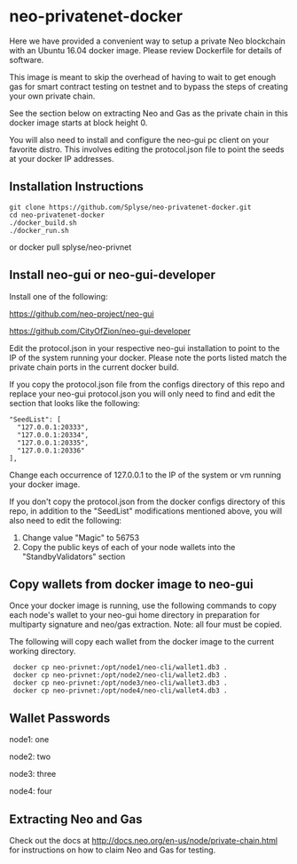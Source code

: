 # neo-privatenet-docker

Here we have provided a convenient way to setup a private Neo blockchain with an Ubuntu 16.04 docker image.
Please review Dockerfile for details of software. 

This image is meant to skip the overhead of having to wait to get enough gas for smart contract testing on testnet and to bypass the steps of creating your own private chain.

See the section below on extracting Neo and Gas as the private chain in this docker image starts at block height 0.

You will also need to install and configure the neo-gui pc client on your favorite distro. This involves editing the protocol.json file to point the seeds at your docker IP addresses.


## Installation Instructions
    git clone https://github.com/Splyse/neo-privatenet-docker.git
    cd neo-privatenet-docker
    ./docker_build.sh
    ./docker_run.sh
  
or
    docker pull splyse/neo-privnet
  
  ## Install neo-gui or neo-gui-developer
  Install one of the following: 
  
  https://github.com/neo-project/neo-gui
  
  https://github.com/CityOfZion/neo-gui-developer
  
  Edit the protocol.json in your respective neo-gui installation to point to the IP of the system running your docker.
  Please note the ports listed match the private chain ports in the current docker build. 
  
  If you copy the protocol.json file from the configs directory of this repo and replace your neo-gui protocol.json you will only need to find and edit the section that looks like the following:
  
    "SeedList": [
      "127.0.0.1:20333",
      "127.0.0.1:20334",
      "127.0.0.1:20335",
      "127.0.0.1:20336"
    ],
  
  Change each occurrence of 127.0.0.1 to the IP of the system or vm running your docker image.
  
  
  If you don't copy the protocol.json from the docker configs directory of this repo, in addition to the "SeedList" modifications mentioned above, you will also need to edit the following:
  
  1. Change value "Magic" to 56753
  2. Copy the public keys of each of your node wallets into the "StandbyValidators" section
  
  ## Copy wallets from docker image to neo-gui
  
  Once your docker image is running, use the following commands to copy each node's wallet to your neo-gui home directory in preparation for multiparty signature and neo/gas extraction. 
  Note: all four must be copied. 
  
  The following will copy each wallet from the docker image to the current working directory.
  
     docker cp neo-privnet:/opt/node1/neo-cli/wallet1.db3 .
     docker cp neo-privnet:/opt/node2/neo-cli/wallet2.db3 .
     docker cp neo-privnet:/opt/node3/neo-cli/wallet3.db3 .
     docker cp neo-privnet:/opt/node4/neo-cli/wallet4.db3 .
  
  ## Wallet Passwords
  node1: one
  
  node2: two
  
  node3: three
  
  node4: four
  
  ## Extracting Neo and Gas
  Check out the docs at http://docs.neo.org/en-us/node/private-chain.html for instructions on how to claim Neo and Gas
  for testing.

